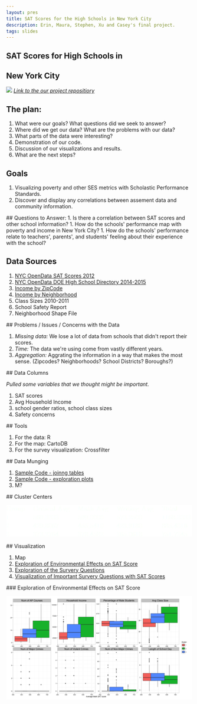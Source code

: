 ```yaml
---
layout: pres
title: SAT Scores for the High Schools in New York City
description: Erin, Maura, Stephen, Xu and Casey's final project. 
tags: slides
---
```


<section>

## SAT Scores for High Schools in 
## New York City
![](http://www.gogeometry.com/gmat/word_cloud_sat_255.gif)
_[Link to the our project repositiory](https://github.com/eringrand/edavproj)_
</section>


<section>

## The plan:  

1. What were our goals?  What questions did we seek to answer? 
1. Where did we get our data? What are the problems with our data?
1. What parts of the data were interesting?
1. Demonstration of our code.
1. Discussion of our visualizations and results. 
1. What are the next steps?

</section>


<section>
<section>

## Goals
1. Visualizing poverty and other SES metrics with Scholastic Performance Standards.
1. Discover and display any correlations between assement data and community information. 

</section>

<section>
## Questions to Answer: 
1. Is there a correlation between SAT scores and other school information?
1. How do the schools' performance map with poverty and income in New York City?
1. How do the schools' performance relate to teachers', parents', and students' feeling about their experience with the school? 

</section>
</section>



<section>
<section>

## Data Sources 

1. [NYC OpenData SAT Scores 2012](https://data.cityofnewyork.us/Education/SAT-Results/f9bf-2cp4)
1. [NYC OpenData DOE High School Directory 2014-2015](https://data.cityofnewyork.us/Education/DOE-High-School-Directory-2014-2015/n3p6-zve2)
1. [Income by ZipCode](http://zipatlas.com/us/city-comparison/median-household-income.html)
1. [Income by Neighborhood](http://furmancenter.org/research/sonychan/2013-state-of-new-york-citys-housing-and-neighborhoods-report)
1. Class Sizes 2010-2011
1. School Safety Report
1. Neighborhood Shape File

</section>

<section>
## Problems / Issues / Concerns with the Data

1. _Missing data:_ We lose a lot of data from schools that didn't report their scores.
1. _Time:_ The data we're using come from vastly different years.  
1. _Aggregation:_ Aggrating the information in a way that makes the most sense. (Zipcodes? Neighborhoods? School Districts? Boroughs?)

</section>


<section>
## Data Columns

_Pulled some variables that we thought might be important._

1. SAT scores 
1. Avg Household Income
1. school gender ratios, school class sizes
1. Safety concerns

</section>

<section>
## Tools

1. For the data: R
2. For the map: CartoDB
3. For the survey visualization: Crossfilter

</section>

<section>
## Data Munging

1. [Sample Code - joinng tables]()
1. [Sample Code - exploration plots]() 
1. M? 

</section>

<section>
## Cluster Centers 

![](https://raw.githubusercontent.com/eringrand/edavproj/master/slides/table.png)

</section>

</section>


<section>
## Visualization

1. Map
1. [Exploration of Environmental Effects on SAT Score](https://raw.githubusercontent.com/eringrand/edavproj/master/slides/boxplots.png)
1. [Exploration of the Survery Questions](https://github.com/eringrand/edavproj/blob/master/data/2013nycschoolsurvey/survey_analysis.Rmd)
1. [Visualization of Important Survery Questions with SAT Scores](https://github.com/eringrand/edavproj/blob/master/crossfilter/index.html)

</section>

<section>
### Exploration of Environmental Effects on SAT Score

![](https://raw.githubusercontent.com/eringrand/edavproj/master/slides/boxplots.png)
</section>



